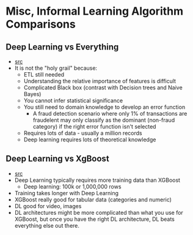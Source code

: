 Misc, Informal Learning Algorithm Comparisons
=============================

## Deep Learning vs Everything
- [src](https://medium.com/@faizanahemad/why-deep-learning-is-not-the-holy-grail-of-data-science-9929c38d1c45)
- It is not the "holy grail" because:
  - ETL still needed
  - Understanding the relative importance of features is difficult
  - Complicated Black box (contrast with Decision trees and Naive Bayes)
  - You cannot infer statistical significance
  - You still need to domain knowledge to develop an error function
    - A fraud detection scenario where only 1% of transactions are fraudelent may only classify as the dominant (non-fraud category) if the right error function isn't selected
  - Requires lots of data - usually a million records
  - Deep learning requires lots of theoretical knowledge

## Deep Learning vs XgBoost
- [src](https://www.quora.com/Why-is-xgboost-given-so-much-less-attention-than-deep-learning-despite-its-ubiquity-in-winning-Kaggle-solutions)
- Deep Learning typically requires more training data than XGBoost
  - Deep learning: 100k or 1,000,000 rows
- Training takes longer with Deep Learning
- XGBoost really good for tabular data (categories and numeric)
- DL good for video, images
- DL architectures might be more complicated than what you use for XGBoost, but once you have the right DL architecture, DL beats everything else out there.